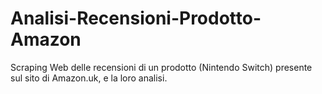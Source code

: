 # Analisi-Recensioni-Prodotto-Amazon
Scraping Web delle recensioni di un prodotto (Nintendo Switch) presente sul sito di Amazon.uk, e la loro analisi.
